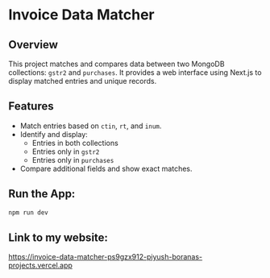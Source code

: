 # Invoice Data Matcher

## Overview

This project matches and compares data between two MongoDB collections: `gstr2` and `purchases`. It provides a web interface using Next.js to display matched entries and unique records.

## Features

- Match entries based on `ctin`, `rt`, and `inum`.
- Identify and display:
  - Entries in both collections
  - Entries only in `gstr2`
  - Entries only in `purchases`
- Compare additional fields and show exact matches.

## Run the App:

```bash
npm run dev
```

## Link to my website:
https://invoice-data-matcher-ps9gzx912-piyush-boranas-projects.vercel.app